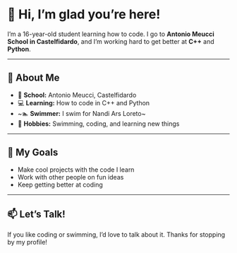 # 👋 Hi, I’m glad you’re here!

I’m a 16-year-old student learning how to code. I go to **Antonio Meucci School in Castelfidardo**, and I’m working hard to get better at **C++** and **Python**.  

---

## 🎉 About Me
- 🏫 **School:** Antonio Meucci, Castelfidardo  
- 💻 **Learning:** How to code in C++ and Python  
- ~🏊 **Swimmer:** I swim for Nandi Ars Loreto~
- 🌟 **Hobbies:** Swimming, coding, and learning new things  

---

## 🚀 My Goals
- Make cool projects with the code I learn  
- Work with other people on fun ideas  
- Keep getting better at coding  

---

## 📫 Let’s Talk!
If you like coding or swimming, I’d love to talk about it. Thanks for stopping by my profile!
